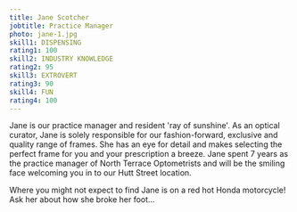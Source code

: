 ```yaml
---
title: Jane Scotcher
jobtitle: Practice Manager
photo: jane-1.jpg
skill1: DISPENSING
rating1: 100
skill2: INDUSTRY KNOWLEDGE
rating2: 95
skill3: EXTROVERT
rating3: 90
skill4: FUN
rating4: 100
---
```

Jane is our practice manager and resident 'ray of sunshine'. As an optical curator, Jane is solely responsible for our fashion-forward, exclusive and quality range of frames. She has an eye for detail and makes selecting the perfect frame for you and your prescription a breeze. Jane spent 7 years as the practice manager of North Terrace Optometrists and will be the smiling face welcoming you in to our Hutt Street location. 

Where you might not expect to find Jane is on a red hot Honda motorcycle! Ask her about how she broke her foot...
